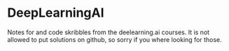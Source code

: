 # DeepLearningAI
Notes for and code skribbles from the deelearning.ai courses. It is not allowed to put solutions 
on github, so sorry if you where looking for those.
